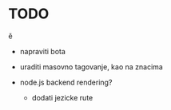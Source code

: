 # TODO

ě

- napraviti bota
- uraditi masovno tagovanje, kao na znacima

- node.js backend rendering?
  - dodati jezicke rute
